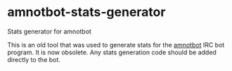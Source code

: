 # amnotbot-stats-generator
Stats generator for amnotbot

This is an old tool that was used to generate stats for the [amnotbot](https://github.com/amnotbot/amnotbot) IRC bot program. It is now obsolete. Any stats generation code should be added directly to the bot.
